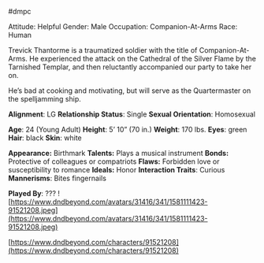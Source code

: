 #dmpc 

Attitude: Helpful
Gender: Male
Occupation: Companion-At-Arms
Race: Human

Trevick Thantorme is a traumatized soldier with the title of Companion-At-Arms. He experienced the attack on the Cathedral of the Silver Flame by the Tarnished Templar, and then reluctantly accompanied our party to take her on.

He’s bad at cooking and motivating, but will serve as the Quartermaster on the spelljamming ship.

**Alignment**: LG
**Relationship Status**: Single
**Sexual Orientation**: Homosexual

**Age**: 24 (Young Adult)
**Height**: 5’ 10” (70 in.)
**Weight**: 170 lbs.
**Eyes**: green
**Hair**: black
**Skin**: white

**Appearance:** Birthmark
**Talents:** Plays a musical instrument
**Bonds:** Protective of colleagues or compatriots
**Flaws:** Forbidden love or susceptibility to romance
**Ideals:** Honor
**Interaction Traits**: Curious
**Mannerisms**: Bites fingernails

**Played By**: ???
![https://www.dndbeyond.com/avatars/31416/341/1581111423-91521208.jpeg](https://www.dndbeyond.com/avatars/31416/341/1581111423-91521208.jpeg)

[https://www.dndbeyond.com/characters/91521208](https://www.dndbeyond.com/characters/91521208)